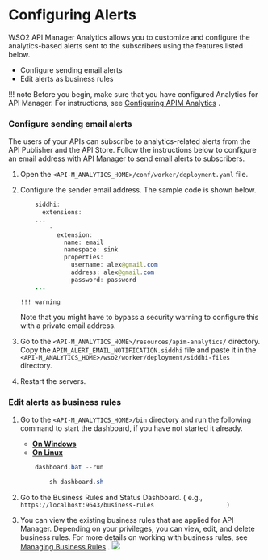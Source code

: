 # Configuring Alerts

WSO2 API Manager Analytics allows you to customize and configure the analytics-based alerts sent to the subscribers using the features listed below.

-   Configure sending email alerts
-   Edit alerts as business rules

!!! note
     Before you begin, make sure that you have configured Analytics for API Manager. For instructions, see [Configuring APIM Analytics](../../../../../Learn/Analytics/configuring-apim-analytics) .


### Configure sending email alerts

The users of your APIs can subscribe to analytics-related alerts from the API Publisher and the API Store. Follow the instructions below to configure an email address with API Manager to send email alerts to subscribers.

1.  Open the `<API-M_ANALYTICS_HOME>/conf/worker/deployment.yaml` file.
2.  Configure the sender email address. The sample code is shown below.

    ``` java
        siddhi:
          extensions:
        ...
            -
              extension:
                name: email
                namespace: sink
                properties:
                  username: alex@gmail.com
                  address: alex@gmail.com
                  password: password 
        ...
    ```

        !!! warning
    Note that you might have to bypass a security warning to configure this with a private email address.


3.  Go to the `<API-M_ANALYTICS_HOME>/resources/apim-analytics/` directory. Copy the `APIM_ALERT_EMAIL_NOTIFICATION.siddhi` file and paste it in the `<API-M_ANALYTICS_HOME>/wso2/worker/deployment/siddhi-files` directory.
4.  Restart the servers.

### Edit alerts as business rules

1.  Go to the `<API-M_ANALYTICS_HOME>/bin` directory and run the following command to start the dashboard, if you have not started it already.

    -   [**On Windows**](#cab702f4a75a4df0b4740e2f4490ec33)
    -   [**On Linux**](#941b07699f2d4cf79b96b0e1728ef57c)

    ``` java
        dashboard.bat --run
    ```

    ``` java
            sh dashboard.sh
    ```

2.  Go to the Business Rules and Status Dashboard. ( e.g., `https://localhost:9643/business-rules                    )         `
3.  You can view the existing business rules that are applied for API Manager. Depending on your privileges, you can view, edit, and delete business rules.
    For more details on working with business rules, see [Managing Business Rules](https://docs.wso2.com/display/SP430/Managing+Business+Rules) .
    ![]({{base_path}}/assets/attachments/103335144/103335145.png)
